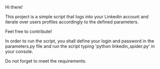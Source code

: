 Hi there!

This project is a simple script that logs into your Linkedin account and iterate over users profiles accordingly to the defined parameters.

Feel free to contribute!

In order to run the script, you shall define your login and password in the parameters.py file and run the script typing 'python linkedin_spider.py' in your console.

Do not forget to meet the requirements.
